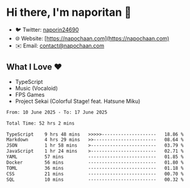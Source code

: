 # Hi there, I'm naporitan 👋

- 🐦 Twitter: [naporin24690](https://twitter.com/naporin24690)
- 🌐 Website: [https://napochaan.com](https://napochaan.com)
- ✉️ Email: [contact@napochaan.com](mailto:contact@napochaan.com)

## What I Love ❤️
- TypeScript
- Music (Vocaloid)
- FPS Games
- Project Sekai (Colorful Stage! feat. Hatsune Miku)

<!--START_SECTION:waka-->

```txt
From: 10 June 2025 - To: 17 June 2025

Total Time: 52 hrs 2 mins

TypeScript    9 hrs 48 mins   >>>>>--------------------   18.86 %
Markdown      4 hrs 29 mins   >>-----------------------   08.64 %
JSON          1 hr 58 mins    >------------------------   03.79 %
JavaScript    1 hr 24 mins    >------------------------   02.71 %
YAML          57 mins         -------------------------   01.85 %
Docker        56 mins         -------------------------   01.80 %
TOML          36 mins         -------------------------   01.18 %
CSS           21 mins         -------------------------   00.70 %
SQL           10 mins         -------------------------   00.32 %
```

<!--END_SECTION:waka-->


